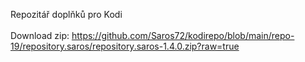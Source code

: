 Repozitář doplňků pro Kodi<br><br>
Download zip:
https://github.com/Saros72/kodirepo/blob/main/repo-19/repository.saros/repository.saros-1.4.0.zip?raw=true
